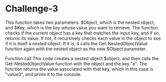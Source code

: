 # Challenge-3

This function takes two parameters: $Object, which is the nested object, and $Key, which is the key whose value you want to retrieve. 
The function checks if the current object has a key that matches the input key, and if so, returns its value. 
If not, it recursively checks each value in the object to see if it is itself a nested object. 
If it is, it calls the Get-NestedObjectValue function again with the nested object as the new $Object parameter.


Function call
This code creates a nested object $object, and then calls the Get-NestedObjectValue function with the object and the key "e". 
The function returns the value associated with that key, which in this case is "value3", and prints it to the console.
